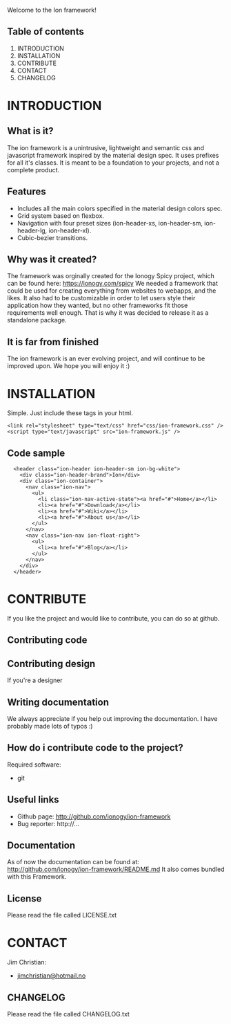 Welcome to the Ion framework!

Table of contents
-----------------
 1. INTRODUCTION
 2. INSTALLATION
 3. CONTRIBUTE
 4. CONTACT
 5. CHANGELOG


INTRODUCTION
============

What is it?
-----------
The ion framework is a unintrusive, lightweight and semantic css and javascript framework
inspired by the material design spec. It uses prefixes for all it's classes. It is meant to be
a foundation to your projects, and not a complete product.

Features
--------
 * Includes all the main colors specified in the material design colors spec.
 * Grid system based on flexbox.
 * Navigation with four preset sizes (ion-header-xs, ion-header-sm, ion-header-lg, ion-header-xl).
 * Cubic-bezier transitions.

Why was it created?
-------------------

The framework was orginally created for the Ionogy Spicy project, which can be found here:
https://ionogy.com/spicy
We needed a framework that could be used for creating everything from websites to webapps, and the likes.
It also had to be customizable in order to let users
style their application how they wanted, but no other frameworks fit those requirements well enough.
That is why it was decided to release it as a standalone package.

It is far from finished
------------------------
The ion framework is an ever evolving project, and will
continue to be improved upon. We hope you will enjoy it :)

INSTALLATION
============
Simple. Just include these tags in your html.
```
<link rel="stylesheet" type="text/css" href="css/ion-framework.css" />
<script type="text/javascript" src="ion-framework.js" />
```

Code sample
-----------
```
  <header class="ion-header ion-header-sm ion-bg-white">
    <div class="ion-header-brand">Ion</div>
    <div class="ion-container">
      <nav class="ion-nav">
        <ul>
          <li class="ion-nav-active-state"><a href="#">Home</a></li>
          <li><a href="#">Download</a></li>
          <li><a href="#">Wiki</a></li>
          <li><a href="#">About us</a></li>
        </ul>
      </nav>
      <nav class="ion-nav ion-float-right">
        <ul>
          <li><a href="#">Blog</a></li>
        </ul>
      </nav>
    </div>
  </header>
```

CONTRIBUTE
==========

If you like the project and would like to contribute, you can
do so at github.

Contributing code
-----------------

Contributing design
-------------------
If you're a designer

Writing documentation
---------------------
We always appreciate if you help out improving the documentation.
I have probably made lots of typos :)

How do i contribute code to the project?
----------------------------------------
Required software:
 * git

Useful links
------------
 * Github page: http://github.com/ionogy/ion-framework
 * Bug reporter: http://...

Documentation
-------------
As of now the documentation can be found at: http://github.com/ionogy/ion-framework/README.md
It also comes bundled with this Framework.

License
-------
Please read the file called LICENSE.txt

CONTACT
=======
Jim Christian:
 - jimchristian@hotmail.no

CHANGELOG
---------
Please read the file called CHANGELOG.txt
